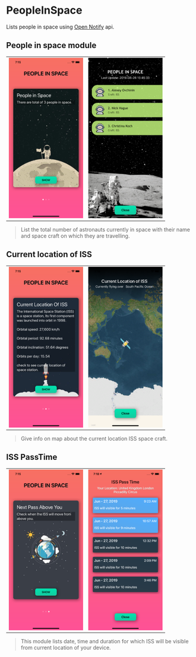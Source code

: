 # PeopleInSpace
Lists people in space using [Open Notify](http://api.open-notify.org/) api.

## People in space module
  
<table>
    <tr>
        <td>
            <img src = "Screenshots\screenshot(1).png" width = 200 alt = "Home 1">            
        </td>
        <td>
            <img src = "Screenshots\screenshot(4).png" width = 200 alt = "Home 2">            
        </td>
        </tr>
</table>

> List the total number of astronauts currently in space with their name and space craft on which they are travelling.

## Current location of ISS

<table>
    <tr>
        <td>
            <img src = "Screenshots\screenshot(2).png" width = 200 alt = "Home 1">            
        </td>
        <td>
            <img src = "Screenshots\screenshot(5).png" width = 200 alt = "Home 2">            
        </td>
    </tr>
</table>

> Give info on map about the current location ISS space craft.

## ISS PassTime

<table>
    <tr>
        <td>
            <img src = "Screenshots\screenshot(3).png" width = 200 alt = "Home 1">            
        </td>
        <td>
            <img src = "Screenshots\screenshot(6).png" width = 200 alt = "Home 2">            
        </td>
     </tr>
 </table>
 
> This module lists date, time and duration for which ISS will be visible from current location of your device.
